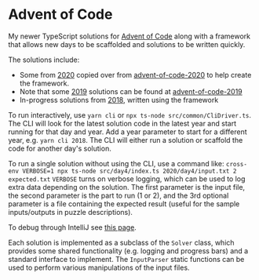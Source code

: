 # Advent of Code

My newer TypeScript solutions for [Advent of Code](https://adventofcode.com/) along with a framework that 
allows new days to be scaffolded and solutions to be written quickly.

The solutions include:
* Some from [2020](https://adventofcode.com/2020) copied over from
 [advent-of-code-2020](https://github.com/bonnici/advent-of-code-2020) to help create the framework.
* Note that some [2019](https://adventofcode.com/2019) solutions can be found at 
 [advent-of-code-2019](https://github.com/bonnici/advent-of-code-2019)
* In-progress solutions from [2018](https://adventofcode.com/2018), written using the framework

To run interactively, use `yarn cli` or `npx ts-node src/common/CliDriver.ts`. The CLI will look for the latest solution
code in the latest year and start running for that day and year. Add a year parameter to start for a different year, 
e.g. `yarn cli 2018`. The CLI will either run a solution or scaffold the code for another day's solution.

To run a single solution without using the CLI, use a command like:
`cross-env VERBOSE=1 npx ts-node src/day4/index.ts 2020/day4/input.txt 2 expected.txt`
`VERBOSE` turns on verbose logging, which can be used to log extra data depending on the solution. The first parameter 
is the input file, the second parameter is the part to run (1 or 2), and the 3rd optional parameter is a file containing
the expected result (useful for the sample inputs/outputs in puzzle descriptions).

To debug through IntelliJ see 
[this page](https://www.jetbrains.com/help/idea/running-and-debugging-typescript.html#ws_ts_run_debug_server_side_ts_node).

Each solution is implemented as a subclass of the `Solver` class, which provides some shared functionality (e.g. logging 
and progress bars) and a standard interface to implement. The `InputParser` static functions can be used to perform 
various manipulations of the input files.